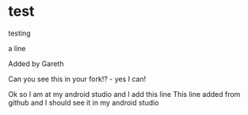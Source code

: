 # test
testing

a line

Added by Gareth

Can you see this in your fork!? - yes I can!

Ok so I am at my android studio and I add this line
This line added from github and I should see it in my android studio
